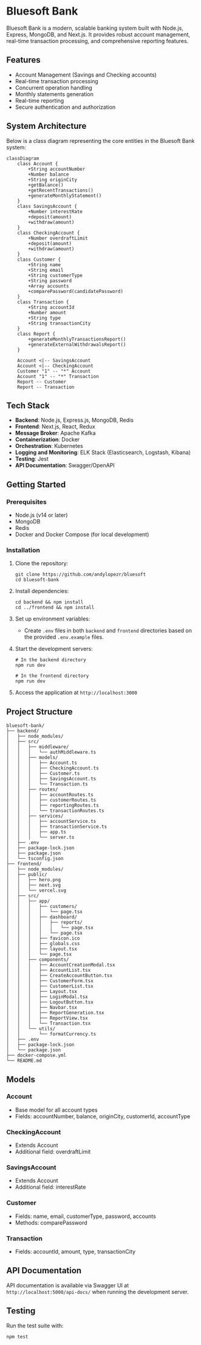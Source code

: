 # Bluesoft Bank

Bluesoft Bank is a modern, scalable banking system built with Node.js, Express, MongoDB, and Next.js. It provides robust account management, real-time transaction processing, and comprehensive reporting features.

## Features

- Account Management (Savings and Checking accounts)
- Real-time transaction processing
- Concurrent operation handling
- Monthly statements generation
- Real-time reporting
- Secure authentication and authorization

## System Architecture

Below is a class diagram representing the core entities in the Bluesoft Bank system:

```mermaid
classDiagram
    class Account {
        +String accountNumber
        +Number balance
        +String originCity
        +getBalance()
        +getRecentTransactions()
        +generateMonthlyStatement()
    }
    class SavingsAccount {
        +Number interestRate
        +deposit(amount)
        +withdraw(amount)
    }
    class CheckingAccount {
        +Number overdraftLimit
        +deposit(amount)
        +withdraw(amount)
    }
    class Customer {
        +String name
        +String email
        +String customerType
        +String password
        +Array accounts
        +comparePassword(candidatePassword)
    }
    class Transaction {
        +String accountId
        +Number amount
        +String type
        +String transactionCity
    }
    class Report {
        +generateMonthlyTransactionsReport()
        +generateExternalWithdrawalsReport()
    }
    
    Account <|-- SavingsAccount
    Account <|-- CheckingAccount
    Customer "1" -- "*" Account
    Account "1" -- "*" Transaction
    Report -- Customer
    Report -- Transaction
```

## Tech Stack

- **Backend**: Node.js, Express.js, MongoDB, Redis
- **Frontend**: Next.js, React, Redux
- **Message Broker**: Apache Kafka
- **Containerization**: Docker
- **Orchestration**: Kubernetes
- **Logging and Monitoring**: ELK Stack (Elasticsearch, Logstash, Kibana)
- **Testing**: Jest
- **API Documentation**: Swagger/OpenAPI

## Getting Started

### Prerequisites

- Node.js (v14 or later)
- MongoDB
- Redis
- Docker and Docker Compose (for local development)

### Installation

1. Clone the repository:
   ```
   git clone https://github.com/andylopezr/bluesoft
   cd bluesoft-bank
   ```

2. Install dependencies:
   ```
   cd backend && npm install
   cd ../frontend && npm install
   ```

3. Set up environment variables:
   - Create `.env` files in both `backend` and `frontend` directories based on the provided `.env.example` files.

4. Start the development servers:
   ```
   # In the backend directory
   npm run dev

   # In the frontend directory
   npm run dev
   ```

5. Access the application at `http://localhost:3000`

## Project Structure

```
bluesoft-bank/
├── backend/
│   ├── node_modules/
│   ├── src/
│   │   ├── middleware/
│   │   │   └── authMiddleware.ts
│   │   ├── models/
│   │   │   ├── Account.ts
│   │   │   ├── CheckingAccount.ts
│   │   │   ├── Customer.ts
│   │   │   ├── SavingsAccount.ts
│   │   │   └── Transaction.ts
│   │   ├── routes/
│   │   │   ├── accountRoutes.ts
│   │   │   ├── customerRoutes.ts
│   │   │   ├── reportingRoutes.ts
│   │   │   └── transactionRoutes.ts
│   │   ├── services/
│   │   │   ├── accountService.ts
│   │   │   ├── transactionService.ts
│   │   │   ├── app.ts
│   │   │   └── server.ts
│   ├── .env
│   ├── package-lock.json
│   ├── package.json
│   └── tsconfig.json
├── frontend/
│   ├── node_modules/
│   ├── public/
│   │   ├── hero.png
│   │   ├── next.svg
│   │   └── vercel.svg
│   ├── src/
│   │   ├── app/
│   │   │   ├── customers/
│   │   │   │   └── page.tsx
│   │   │   ├── dashboard/
│   │   │   │   ├── reports/
│   │   │   │   │   └── page.tsx
│   │   │   │   └── page.tsx
│   │   │   ├── favicon.ico
│   │   │   ├── globals.css
│   │   │   ├── layout.tsx
│   │   │   └── page.tsx
│   │   ├── components/
│   │   │   ├── AccountCreationModal.tsx
│   │   │   ├── AccountList.tsx
│   │   │   ├── CreateAccountButton.tsx
│   │   │   ├── CustomerForm.tsx
│   │   │   ├── CustomerList.tsx
│   │   │   ├── Layout.tsx
│   │   │   ├── LoginModal.tsx
│   │   │   ├── LogoutButton.tsx
│   │   │   ├── Navbar.tsx
│   │   │   ├── ReportGeneration.tsx
│   │   │   ├── ReportView.tsx
│   │   │   └── Transaction.tsx
│   │   └── utils/
│   │       └── formatCurrency.ts
│   ├── .env
│   ├── package-lock.json
│   └── package.json
├── docker-compose.yml
└── README.md
```

## Models

### Account
- Base model for all account types
- Fields: accountNumber, balance, originCity, customerId, accountType

### CheckingAccount
- Extends Account
- Additional field: overdraftLimit

### SavingsAccount
- Extends Account
- Additional field: interestRate

### Customer
- Fields: name, email, customerType, password, accounts
- Methods: comparePassword

### Transaction
- Fields: accountId, amount, type, transactionCity

## API Documentation

API documentation is available via Swagger UI at `http://localhost:5000/api-docs/` when running the development server.

## Testing

Run the test suite with:

```
npm test
```
